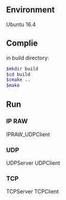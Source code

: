 ## Environment
Ubuntu 16.4

## Complie

in build  directory:
  ```bash
  $mkdir build
  $cd build
  $cmake ..
  $make
  ```
  
## Run
  
 ### IP RAW

IPRAW_UDPClient

 ### UDP
 UDPServer
 UDPClient
 
 ### TCP
 
 TCPServer
 TCPClient
